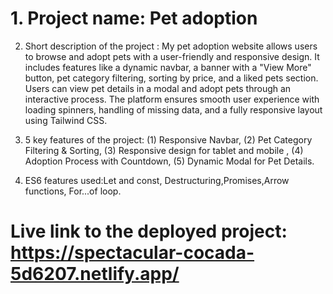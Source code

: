 # 1. Project name: Pet adoption

2. Short description of the project : My pet adoption website allows users to browse and adopt pets with a user-friendly and responsive design. It includes features like a dynamic navbar, a banner with a "View More" button, pet category filtering, sorting by price, and a liked pets section. Users can view pet details in a modal and adopt pets through an interactive process. The platform ensures smooth user experience with loading spinners, handling of missing data, and a fully responsive layout using Tailwind CSS.

3. 5 key features of the project: 
(1) Responsive Navbar,
(2) Pet Category Filtering & Sorting,
(3) Responsive design for tablet and mobile ,
(4) Adoption Process with Countdown,
(5) Dynamic Modal for Pet Details.

4. ES6 features used:Let and const, Destructuring,Promises,Arrow functions, For...of loop.
# Live link to the deployed project: https://spectacular-cocada-5d6207.netlify.app/